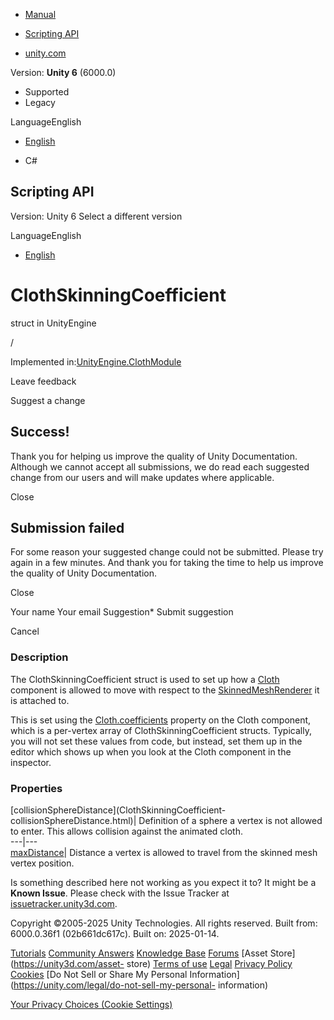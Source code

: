 [ ]()

  * [Manual](../Manual/index.html)
  * [Scripting API](../ScriptReference/index.html)

  * [unity.com](https://unity.com/)

Version: **Unity 6** (6000.0)

  * Supported
  * Legacy

LanguageEnglish

  * [English]()

  * C#

[ ](https://docs.unity3d.com)

## Scripting API

Version: Unity 6 Select a different version

LanguageEnglish

  * [English]()

# ClothSkinningCoefficient

struct in UnityEngine

/

Implemented in:[UnityEngine.ClothModule](UnityEngine.ClothModule.html)

Leave feedback

Suggest a change

## Success!

Thank you for helping us improve the quality of Unity Documentation. Although
we cannot accept all submissions, we do read each suggested change from our
users and will make updates where applicable.

Close

## Submission failed

For some reason your suggested change could not be submitted. Please <a>try
again</a> in a few minutes. And thank you for taking the time to help us
improve the quality of Unity Documentation.

Close

Your name Your email Suggestion* Submit suggestion

Cancel

[ ]()

### Description

The ClothSkinningCoefficient struct is used to set up how a
[Cloth](Cloth.html) component is allowed to move with respect to the
[SkinnedMeshRenderer](SkinnedMeshRenderer.html) it is attached to.

This is set using the [Cloth.coefficients](Cloth-coefficients.html) property
on the Cloth component, which is a per-vertex array of
ClothSkinningCoefficient structs. Typically, you will not set these values
from code, but instead, set them up in the editor which shows up when you look
at the Cloth component in the inspector.

### Properties

[collisionSphereDistance](ClothSkinningCoefficient-
collisionSphereDistance.html)| Definition of a sphere a vertex is not allowed
to enter. This allows collision against the animated cloth.  
---|---  
[maxDistance](ClothSkinningCoefficient-maxDistance.html)| Distance a vertex is
allowed to travel from the skinned mesh vertex position.  
  
Is something described here not working as you expect it to? It might be a
**Known Issue**. Please check with the Issue Tracker at
[issuetracker.unity3d.com](https://issuetracker.unity3d.com).

Copyright ©2005-2025 Unity Technologies. All rights reserved. Built from:
6000.0.36f1 (02b661dc617c). Built on: 2025-01-14.

[Tutorials](https://unity3d.com/learn) [Community
Answers](https://answers.unity3d.com) [Knowledge
Base](https://support.unity3d.com/hc/en-us)
[Forums](https://forum.unity3d.com) [Asset Store](https://unity3d.com/asset-
store) [Terms of use](https://docs.unity3d.com/Manual/TermsOfUse.html)
[Legal](https://unity.com/legal) [Privacy
Policy](https://unity.com/legal/privacy-policy)
[Cookies](https://unity.com/legal/cookie-policy) [Do Not Sell or Share My
Personal Information](https://unity.com/legal/do-not-sell-my-personal-
information)

[Your Privacy Choices (Cookie Settings)](javascript:void\(0\);)

